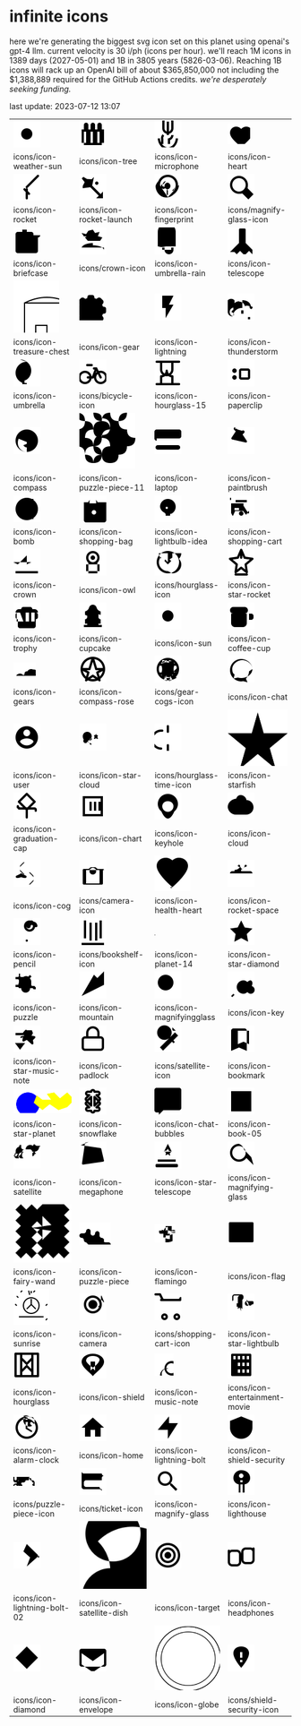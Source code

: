 # infinite icons

here we're generating the biggest svg icon set on this planet using openai's gpt-4 llm. current velocity is 30 i/ph (icons per hour). we'll reach 1M icons in 1389 days (2027-05-01) and 1B in 3805 years (5826-03-06). Reaching 1B icons will rack up an OpenAI bill of about $365,850,000 not including the $1,388,889 required for the GitHub Actions credits. _we're desperately seeking funding._

last update: 2023-07-12 13:07

|  |  |  |  |
| ---- | ---- | ---- | ---- |
| ![icons/icon-weather-sun](icons/icon-weather-sun.svg) | ![icons/icon-tree](icons/icon-tree.svg) | ![icons/icon-microphone](icons/icon-microphone.svg) | ![icons/icon-heart](icons/icon-heart.svg) 
| icons/icon-weather-sun | icons/icon-tree | icons/icon-microphone | icons/icon-heart 
| ![icons/icon-rocket](icons/icon-rocket.svg) | ![icons/icon-rocket-launch](icons/icon-rocket-launch.svg) | ![icons/icon-fingerprint](icons/icon-fingerprint.svg) | ![icons/magnify-glass-icon](icons/magnify-glass-icon.svg) 
| icons/icon-rocket | icons/icon-rocket-launch | icons/icon-fingerprint | icons/magnify-glass-icon 
| ![icons/icon-briefcase](icons/icon-briefcase.svg) | ![icons/crown-icon](icons/crown-icon.svg) | ![icons/icon-umbrella-rain](icons/icon-umbrella-rain.svg) | ![icons/icon-telescope](icons/icon-telescope.svg) 
| icons/icon-briefcase | icons/crown-icon | icons/icon-umbrella-rain | icons/icon-telescope 
| ![icons/icon-treasure-chest](icons/icon-treasure-chest.svg) | ![icons/icon-gear](icons/icon-gear.svg) | ![icons/icon-lightning](icons/icon-lightning.svg) | ![icons/icon-thunderstorm](icons/icon-thunderstorm.svg) 
| icons/icon-treasure-chest | icons/icon-gear | icons/icon-lightning | icons/icon-thunderstorm 
| ![icons/icon-umbrella](icons/icon-umbrella.svg) | ![icons/bicycle-icon](icons/bicycle-icon.svg) | ![icons/icon-hourglass-15](icons/icon-hourglass-15.svg) | ![icons/icon-paperclip](icons/icon-paperclip.svg) 
| icons/icon-umbrella | icons/bicycle-icon | icons/icon-hourglass-15 | icons/icon-paperclip 
| ![icons/icon-compass](icons/icon-compass.svg) | ![icons/icon-puzzle-piece-11](icons/icon-puzzle-piece-11.svg) | ![icons/icon-laptop](icons/icon-laptop.svg) | ![icons/icon-paintbrush](icons/icon-paintbrush.svg) 
| icons/icon-compass | icons/icon-puzzle-piece-11 | icons/icon-laptop | icons/icon-paintbrush 
| ![icons/icon-bomb](icons/icon-bomb.svg) | ![icons/icon-shopping-bag](icons/icon-shopping-bag.svg) | ![icons/icon-lightbulb-idea](icons/icon-lightbulb-idea.svg) | ![icons/icon-shopping-cart](icons/icon-shopping-cart.svg) 
| icons/icon-bomb | icons/icon-shopping-bag | icons/icon-lightbulb-idea | icons/icon-shopping-cart 
| ![icons/icon-crown](icons/icon-crown.svg) | ![icons/icon-owl](icons/icon-owl.svg) | ![icons/hourglass-icon](icons/hourglass-icon.svg) | ![icons/icon-star-rocket](icons/icon-star-rocket.svg) 
| icons/icon-crown | icons/icon-owl | icons/hourglass-icon | icons/icon-star-rocket 
| ![icons/icon-trophy](icons/icon-trophy.svg) | ![icons/icon-cupcake](icons/icon-cupcake.svg) | ![icons/icon-sun](icons/icon-sun.svg) | ![icons/icon-coffee-cup](icons/icon-coffee-cup.svg) 
| icons/icon-trophy | icons/icon-cupcake | icons/icon-sun | icons/icon-coffee-cup 
| ![icons/icon-gears](icons/icon-gears.svg) | ![icons/icon-compass-rose](icons/icon-compass-rose.svg) | ![icons/gear-cogs-icon](icons/gear-cogs-icon.svg) | ![icons/icon-chat](icons/icon-chat.svg) 
| icons/icon-gears | icons/icon-compass-rose | icons/gear-cogs-icon | icons/icon-chat 
| ![icons/icon-user](icons/icon-user.svg) | ![icons/icon-star-cloud](icons/icon-star-cloud.svg) | ![icons/hourglass-time-icon](icons/hourglass-time-icon.svg) | ![icons/icon-starfish](icons/icon-starfish.svg) 
| icons/icon-user | icons/icon-star-cloud | icons/hourglass-time-icon | icons/icon-starfish 
| ![icons/icon-graduation-cap](icons/icon-graduation-cap.svg) | ![icons/icon-chart](icons/icon-chart.svg) | ![icons/icon-keyhole](icons/icon-keyhole.svg) | ![icons/icon-cloud](icons/icon-cloud.svg) 
| icons/icon-graduation-cap | icons/icon-chart | icons/icon-keyhole | icons/icon-cloud 
| ![icons/icon-cog](icons/icon-cog.svg) | ![icons/camera-icon](icons/camera-icon.svg) | ![icons/icon-health-heart](icons/icon-health-heart.svg) | ![icons/icon-rocket-space](icons/icon-rocket-space.svg) 
| icons/icon-cog | icons/camera-icon | icons/icon-health-heart | icons/icon-rocket-space 
| ![icons/icon-pencil](icons/icon-pencil.svg) | ![icons/bookshelf-icon](icons/bookshelf-icon.svg) | ![icons/icon-planet-14](icons/icon-planet-14.svg) | ![icons/icon-star-diamond](icons/icon-star-diamond.svg) 
| icons/icon-pencil | icons/bookshelf-icon | icons/icon-planet-14 | icons/icon-star-diamond 
| ![icons/icon-puzzle](icons/icon-puzzle.svg) | ![icons/icon-mountain](icons/icon-mountain.svg) | ![icons/icon-magnifyingglass](icons/icon-magnifyingglass.svg) | ![icons/icon-key](icons/icon-key.svg) 
| icons/icon-puzzle | icons/icon-mountain | icons/icon-magnifyingglass | icons/icon-key 
| ![icons/icon-star-music-note](icons/icon-star-music-note.svg) | ![icons/icon-padlock](icons/icon-padlock.svg) | ![icons/satellite-icon](icons/satellite-icon.svg) | ![icons/icon-bookmark](icons/icon-bookmark.svg) 
| icons/icon-star-music-note | icons/icon-padlock | icons/satellite-icon | icons/icon-bookmark 
| ![icons/icon-star-planet](icons/icon-star-planet.svg) | ![icons/icon-snowflake](icons/icon-snowflake.svg) | ![icons/icon-chat-bubbles](icons/icon-chat-bubbles.svg) | ![icons/icon-book-05](icons/icon-book-05.svg) 
| icons/icon-star-planet | icons/icon-snowflake | icons/icon-chat-bubbles | icons/icon-book-05 
| ![icons/icon-satellite](icons/icon-satellite.svg) | ![icons/icon-megaphone](icons/icon-megaphone.svg) | ![icons/icon-star-telescope](icons/icon-star-telescope.svg) | ![icons/icon-magnifying-glass](icons/icon-magnifying-glass.svg) 
| icons/icon-satellite | icons/icon-megaphone | icons/icon-star-telescope | icons/icon-magnifying-glass 
| ![icons/icon-fairy-wand](icons/icon-fairy-wand.svg) | ![icons/icon-puzzle-piece](icons/icon-puzzle-piece.svg) | ![icons/icon-flamingo](icons/icon-flamingo.svg) | ![icons/icon-flag](icons/icon-flag.svg) 
| icons/icon-fairy-wand | icons/icon-puzzle-piece | icons/icon-flamingo | icons/icon-flag 
| ![icons/icon-sunrise](icons/icon-sunrise.svg) | ![icons/icon-camera](icons/icon-camera.svg) | ![icons/shopping-cart-icon](icons/shopping-cart-icon.svg) | ![icons/icon-star-lightbulb](icons/icon-star-lightbulb.svg) 
| icons/icon-sunrise | icons/icon-camera | icons/shopping-cart-icon | icons/icon-star-lightbulb 
| ![icons/icon-hourglass](icons/icon-hourglass.svg) | ![icons/icon-shield](icons/icon-shield.svg) | ![icons/icon-music-note](icons/icon-music-note.svg) | ![icons/icon-entertainment-movie](icons/icon-entertainment-movie.svg) 
| icons/icon-hourglass | icons/icon-shield | icons/icon-music-note | icons/icon-entertainment-movie 
| ![icons/icon-alarm-clock](icons/icon-alarm-clock.svg) | ![icons/icon-home](icons/icon-home.svg) | ![icons/icon-lightning-bolt](icons/icon-lightning-bolt.svg) | ![icons/icon-shield-security](icons/icon-shield-security.svg) 
| icons/icon-alarm-clock | icons/icon-home | icons/icon-lightning-bolt | icons/icon-shield-security 
| ![icons/puzzle-piece-icon](icons/puzzle-piece-icon.svg) | ![icons/ticket-icon](icons/ticket-icon.svg) | ![icons/icon-magnify-glass](icons/icon-magnify-glass.svg) | ![icons/icon-lighthouse](icons/icon-lighthouse.svg) 
| icons/puzzle-piece-icon | icons/ticket-icon | icons/icon-magnify-glass | icons/icon-lighthouse 
| ![icons/icon-lightning-bolt-02](icons/icon-lightning-bolt-02.svg) | ![icons/icon-satellite-dish](icons/icon-satellite-dish.svg) | ![icons/icon-target](icons/icon-target.svg) | ![icons/icon-headphones](icons/icon-headphones.svg) 
| icons/icon-lightning-bolt-02 | icons/icon-satellite-dish | icons/icon-target | icons/icon-headphones 
| ![icons/icon-diamond](icons/icon-diamond.svg) | ![icons/icon-envelope](icons/icon-envelope.svg) | ![icons/icon-globe](icons/icon-globe.svg) | ![icons/shield-security-icon](icons/shield-security-icon.svg) 
| icons/icon-diamond | icons/icon-envelope | icons/icon-globe | icons/shield-security-icon 

